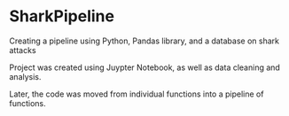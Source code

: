 # SharkPipeline
Creating a pipeline using Python, Pandas library, and a database on shark attacks

Project was created using Juypter Notebook, as well as data cleaning and analysis.

Later, the code was moved from individual functions into a pipeline of functions.
